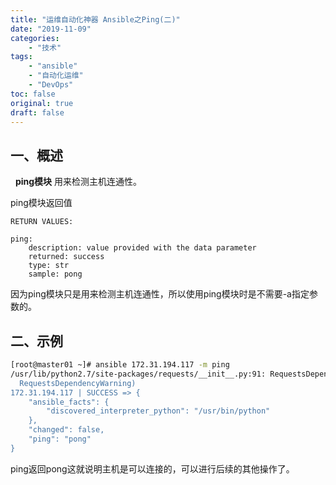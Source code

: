 ```yaml
---
title: "运维自动化神器 Ansible之Ping(二)"
date: "2019-11-09"
categories:
    - "技术"
tags:
    - "ansible"
    - "自动化运维"
    - "DevOps"
toc: false
original: true
draft: false
---
```


## 一、概述

&nbsp;
**ping模块** 用来检测主机连通性。

ping模块返回值
```
RETURN VALUES:

ping:
    description: value provided with the data parameter
    returned: success
    type: str
    sample: pong
```

因为ping模块只是用来检测主机连通性，所以使用ping模块时是不需要-a指定参数的。

## 二、示例
``` bash
[root@master01 ~]# ansible 172.31.194.117 -m ping
/usr/lib/python2.7/site-packages/requests/__init__.py:91: RequestsDependencyWarning: urllib3 (1.25.3) or chardet (2.2.1) doesn't match a supported version!
  RequestsDependencyWarning)
172.31.194.117 | SUCCESS => {
    "ansible_facts": {
        "discovered_interpreter_python": "/usr/bin/python"
    }, 
    "changed": false, 
    "ping": "pong"
}
```

ping返回pong这就说明主机是可以连接的，可以进行后续的其他操作了。

